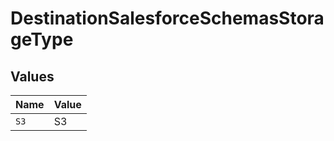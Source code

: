# DestinationSalesforceSchemasStorageType


## Values

| Name  | Value |
| ----- | ----- |
| `S3`  | S3    |